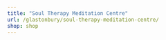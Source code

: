 ```yaml
---
title: "Soul Therapy Meditation Centre"
url: /glastonbury/soul-therapy-meditation-centre/
shop: shop
---
```

